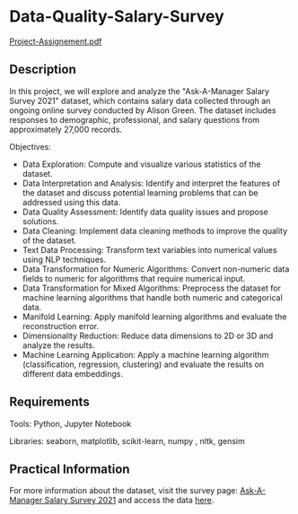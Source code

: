 # Data-Quality-Salary-Survey

[Project-Assignement.pdf](https://github.com/IkramBlsl/Data-Quality-Salary-Survey/files/13532074/Project-Assignement.pdf)


## Description

In this project, we will explore and analyze the "Ask-A-Manager Salary Survey 2021" dataset, which contains salary data collected through an ongoing online survey conducted by Alison Green. The dataset includes responses to demographic, professional, and salary questions from approximately 27,000 records.

Objectives:

- Data Exploration: Compute and visualize various statistics of the dataset.
- Data Interpretation and Analysis: Identify and interpret the features of the dataset and discuss potential learning problems that can be addressed using this data.
- Data Quality Assessment: Identify data quality issues and propose solutions.
- Data Cleaning: Implement data cleaning methods to improve the quality of the dataset.
- Text Data Processing: Transform text variables into numerical values using NLP techniques.
- Data Transformation for Numeric Algorithms: Convert non-numeric data fields to numeric for algorithms that require numerical input.
- Data Transformation for Mixed Algorithms: Preprocess the dataset for machine learning algorithms that handle both numeric and categorical data.
- Manifold Learning: Apply manifold learning algorithms and evaluate the reconstruction error.
- Dimensionality Reduction: Reduce data dimensions to 2D or 3D and analyze the results.
- Machine Learning Application: Apply a machine learning algorithm (classification, regression, clustering) and evaluate the results on different data embeddings.


## Requirements

Tools: Python, Jupyter Notebook

Libraries: seaborn, matplotlib, scikit-learn, numpy , nltk, gensim


## Practical Information

For more information about the dataset, visit the survey page: [Ask-A-Manager Salary Survey 2021](https://docs.google.com/spreadsheets/d/1IPS5dBSGtwYVbjsfbaMCYIWnOuRmJcbequohNxCyGVw/edit?resourcekey=&gid=1625408792#gid=1625408792) and access the data [here](https://docs.google.com/spreadsheets/d/1IPS5dBSGtwYVbjsfbaMCYIWnOuRmJcbequohNxCyGVw/edit?resourcekey=&gid=1625408792#gid=1625408792).
